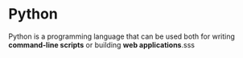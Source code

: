 # Python







Python is a programming language that can be used both for writing **command-line scripts** or building **web applications**.sss